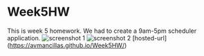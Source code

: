 # Week5HW
This is week 5 homework. We had to create a 9am-5pm scheduler application.
![screenshot 1](/Assets/screenshot.png)
![screenshot 2](/Assets/screenshot2.png)
[hosted-url] (https://avmancillas.github.io/Week5HW/)